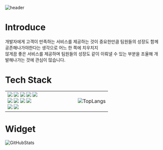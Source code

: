 ![header](https://capsule-render.vercel.app/api?type=waving&color=timeGradient&height=150&section=header&text=Minwoo's%20GITHUB&fontSize=40&fontAlignY=30)

# Introduce
개발자에게 고객이 만족하는 서비스를 제공하는 것이 중요한만큼 팀원들의 성장도 함께 공존해나가야한다는 생각으로 어느 한 쪽에 치우치지 <br>
않게끔 좋은 서비스를 제공하며 팀원들의 성장도 같이 이뤄낼 수 있는 부분을 조율해 개발해나가는 것에 관심이 많습니다. 

# Tech Stack
<table border-color="white">
  <tr>    
    <td>
      <img src="https://img.shields.io/badge/html5-%23E34F26.svg?style=for-the-badge&logo=html5&logoColor=white"/>
      <img src="https://img.shields.io/badge/css3-%231572B6.svg?style=for-the-badge&logo=css3&logoColor=white"/>
      <img src="https://img.shields.io/badge/javascript-%23323330.svg?style=for-the-badge&logo=javascript&logoColor=%23F7DF1E"/>
      <img src="https://img.shields.io/badge/react-%2320232a.svg?style=for-the-badge&logo=react&logoColor=%2361DAFB"/>
      <img src="https://img.shields.io/badge/tailwindcss-%2338B2AC.svg?style=for-the-badge&logo=tailwind-css&logoColor=white"/><br>
      <img src="https://img.shields.io/badge/java-%23ED8B00.svg?style=for-the-badge&logo=openjdk&logoColor=white"/>
      <img src="https://img.shields.io/badge/spring-%236DB33F.svg?style=for-the-badge&logo=spring&logoColor=white"/>
      <img src="https://img.shields.io/badge/mysql-%2300f.svg?style=for-the-badge&logo=mysql&logoColor=white"/>
      <img src="https://img.shields.io/badge/python-3670A0?style=for-the-badge&logo=python&logoColor=ffdd54"/><br>
      <img src="https://img.shields.io/badge/github-%23121011.svg?style=for-the-badge&logo=github&logoColor=white"/>
      <img src="https://img.shields.io/badge/figma-%23F24E1E.svg?style=for-the-badge&logo=figma&logoColor=white"/>    
    </td>
    <td width="100"></td>
    <td>
      <img src="https://github-readme-stats.vercel.app/api/top-langs/?username=minwoowow" alt="TopLangs" />
    </td>
  </tr>
</table>

# Widget
<img src="https://github-readme-stats.vercel.app/api?username=minwoowow" alt="GitHubStats" />  

 
